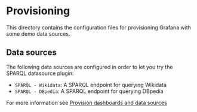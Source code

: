 # Provisioning

This directory contains the configuration files for provisioning Grafana with some demo data sources.

## Data sources

The following data sources are configured in order to let you try the SPARQL datasource plugin:

- `SPARQL - Wikidata`: A SPARQL endpoint for querying Wikidata
- `SPARQL - DBpedia`: A SPARQL endpoint for querying DBpedia

For more information see [Provision dashboards and data sources](https://grafana.com/tutorials/provision-dashboards-and-data-sources/)
